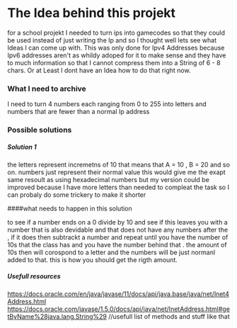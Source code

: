 # The Idea behind this projekt 

for a school projekt I needed to turn ips into gamecodes so that they could be used instead of just writing the Ip and so I thought well lets see what Ideas I can come up with.
This was only done for Ipv4 Addresses because Ipv6 addresses aren't as whildy adoped for it to make sense and they have to much information so that I cannot compress them into a String of 6 - 8 chars.
Or at Least I dont have an Idea how to do that right now.

### What I need to archive

I need to turn 4 numbers each ranging from 0 to 255 into letters and numbers that are fewer than a normal Ip address

### Possible solutions 

##### Solution 1
the letters represent incremetns of 10 that means that A = 10 , B = 20 and so on. 
numbers just represent their normal value
this would give me the exapt same resoult as using hexadecimal numbers but my version could be improved because I have more letters than needed to compleat the task so I can probaly do some trickery to make it shorter


####what needs to happen in this solution 

to see if a number ends on a 0 divide by 10 and see if this leaves you with a number that is also devidable and that does not have any numbers after the , 
if it does then subtrackt a number and repeat until you have the number of 10s that the class has and you have the number behind that .
the amount of 10s then will corospond to a letter and the numbers will be just normanl added to that. this is how you should get the rigth amount.

##### Usefull resources 

https://docs.oracle.com/en/java/javase/11/docs/api/java.base/java/net/Inet4Address.html
https://docs.oracle.com/javase/1.5.0/docs/api/java/net/InetAddress.html#getByName%28java.lang.String%29 //usefull list of methods and stuff like that